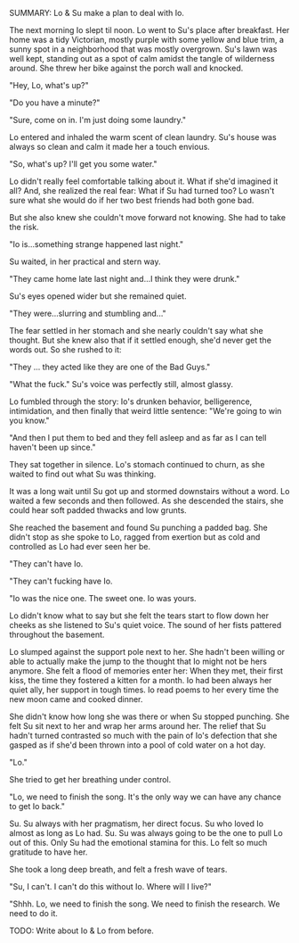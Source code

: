 SUMMARY: Lo & Su make a plan to deal with Io. 

The next morning Io slept til noon.  Lo went to Su's place after breakfast.  Her home was a tidy Victorian, mostly purple with some yellow and blue trim, a sunny spot in a neighborhood that was mostly overgrown.  Su's lawn was well kept, standing out as a spot of calm amidst the tangle of wilderness around.  She threw her bike against the porch wall and knocked. 

"Hey, Lo, what's up?"

"Do you have a minute?"

"Sure, come on in. I'm just doing some laundry." 

Lo entered and inhaled the warm scent of clean laundry.  Su's house was always so clean and calm it made her a touch envious. 

"So, what's up? I'll get you some water."

Lo didn't really feel comfortable talking about it.  What if she'd imagined it all? And, she realized the real fear: What if Su had turned too? Lo wasn't sure what she would do if her two best friends had both gone bad.  

But she also knew she couldn't move forward not knowing.  She had to take the risk. 

"Io is...something strange happened last night."

Su waited, in her practical and stern way. 

"They came home late last night and...I think they were drunk."

Su's eyes opened wider but she remained quiet. 

"They were...slurring and stumbling and..."

The fear settled in her stomach and she nearly couldn't say what she thought.  But she knew also that if it settled enough, she'd never get the words out.  So she rushed to it: 

"They ... they acted like they are one of the Bad Guys."

"What the fuck." Su's voice was perfectly still, almost glassy. 

Lo fumbled through the story: Io's drunken behavior, belligerence, intimidation, and then finally that weird little sentence: "We're going to win you know."

"And then I put them to bed and they fell asleep and as far as I can tell haven't been up since."

They sat together in silence.  Lo's stomach continued to churn, as she waited to find out what Su was thinking.  

It was a long wait until Su got up and stormed downstairs without a word. Lo waited a few seconds and then followed.  As she descended the stairs, she could hear soft padded thwacks and low grunts.  

She reached the basement and found Su punching a padded bag.  She didn't stop as she spoke to Lo, ragged from exertion but as cold and controlled as Lo had ever seen her be.  

"They can't have Io.

"They can't fucking have Io.

"Io was the nice one. The sweet one. Io was yours. 

Lo didn't know what to say but she felt the tears start to flow down her cheeks as she listened to Su's quiet voice. The sound of her fists pattered throughout the basement.  

Lo slumped against the support pole next to her.  She hadn't been willing or able to actually make the jump to the thought that Io might not be hers anymore.  She felt a flood of memories enter her: When they met, their first kiss, the time they fostered a kitten for a month.  Io had been always her quiet ally, her support in tough times. Io read poems to her every time the new moon came and cooked dinner. 

She didn't know how long she was there or when Su stopped punching.  She felt Su sit next to her and wrap her arms around her.  The relief that Su hadn't turned contrasted so much with the pain of Io's defection that she gasped as if she'd been thrown into a pool of cold water on a hot day. 

"Lo."

She tried to get her breathing under control.

"Lo, we need to finish the song.  It's the only way we can have any chance to get Io back."

Su. Su always with her pragmatism, her direct focus.  Su who loved Io almost as long as Lo had.  Su.  Su was always going to be the one to pull Lo out of this.  Only Su had the emotional stamina for this.  Lo felt so much gratitude to have her. 

She took a long deep breath, and felt a fresh wave of tears.

"Su, I can't. I can't do this without Io. Where will I live?"

"Shhh. Lo, we need to finish the song.  We need to finish the research.  We need to do it. 

TODO: Write about Io & Lo from before.  